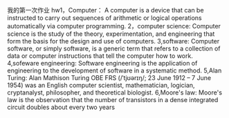 我的第一次作业
hw1，Computer：
A computer is a device that can be instructed to carry out sequences of arithmetic or logical operations automatically via computer programming. 
2，computer science:
Computer science is the study of the theory, experimentation, and engineering that form the basis for the design and use of computers. 
3,software:
Computer software, or simply software, is a generic term that refers to a collection of data or computer instructions that tell the computer how to work.
4,sofeware engineering:
Software engineering is the application of engineering to the development of software in a systematic method.
5,Alan Turing:
Alan Mathison Turing OBE FRS (/ˈtjʊərɪŋ/; 23 June 1912 – 7 June 1954) was an English computer scientist, mathematician, logician, cryptanalyst, philosopher, and theoretical biologist.
6,Moore's law:
Moore's law is the observation that the number of transistors in a dense integrated circuit doubles about every two years